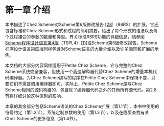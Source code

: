 # 第一章 介绍

本书描述了Chez Scheme对Scheme第6版修改报告 \[[28](http://cisco.github.io/ChezScheme/csug9.5/bibliography.html#g176)\]（R6RS）的扩展。它还包含标准和Chez Scheme形式和过程的简明摘要，给出了每个形式的语法以及每个过程接受的参数的数量和类型。有关标准R6RS功能的详细信息，请参阅[Scheme程序设计语言第4版](http://www.scheme.com/tspl4/)（TSPL4）\[[11](http://cisco.github.io/ChezScheme/csug9.5/bibliography.html#g159)\]或Scheme第6版修改报告。Scheme程序设计语言第四版同样包含对Scheme语言的大量介绍以及许多简短和扩展的示例。

本文档的大部分内容同样适用于Petite Chez Scheme，它与完整的Chez Scheme系统完全兼容，但使用一个高速解释器代替Chez Scheme的增量本机代码编译器。为Chez Scheme编写的程序在Petite Chez Scheme中保持不变，只要它们不需要调用编译器即可。实际上，Petite Chez Scheme是与Chez Scheme相同的源码构建的，包含除了编译器代码之外的其他所有源代码。第2.8节将详细讨论这种区别的影响。

本章的其余部分包括Scheme语法的Chez Scheme扩展（第1.1节），本书中使用的符号约定（第1.2节），系统定制参数的使用（第1.3节），以及在哪里查找有关Chez Scheme的更多信息（第1.4节）。

